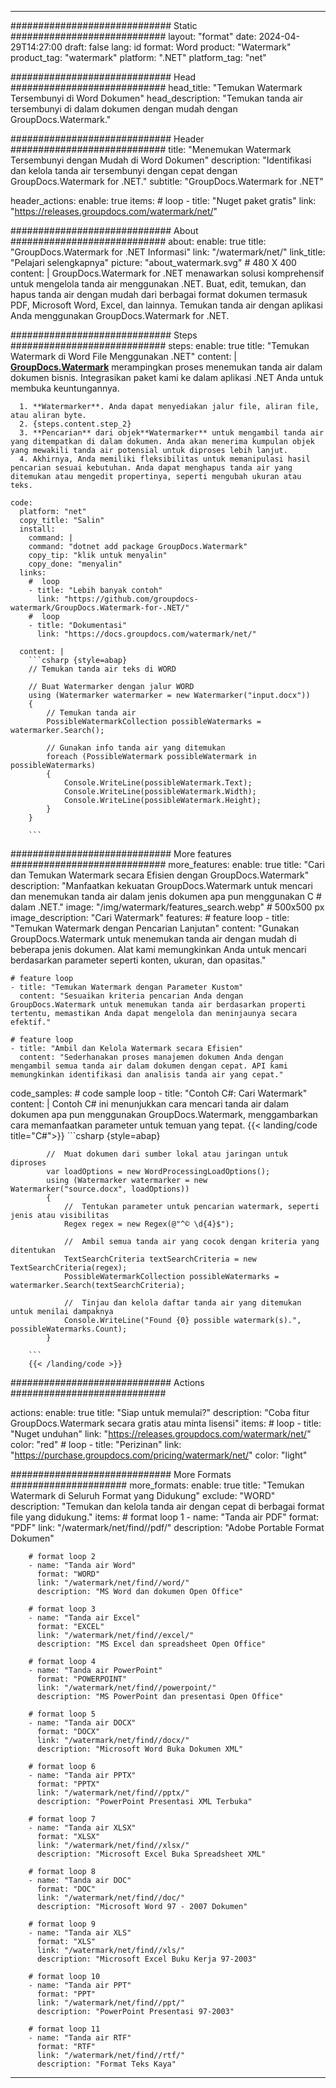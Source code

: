
---
############################# Static ############################
layout: "format"
date:  2024-04-29T14:27:00
draft: false
lang: id
format: Word
product: "Watermark"
product_tag: "watermark"
platform: ".NET"
platform_tag: "net"

############################# Head ############################
head_title: "Temukan Watermark Tersembunyi di Word Dokumen"
head_description: "Temukan tanda air tersembunyi di dalam dokumen dengan mudah dengan GroupDocs.Watermark."

############################# Header ############################
title: "Menemukan Watermark Tersembunyi dengan Mudah di Word Dokumen" 
description: "Identifikasi dan kelola tanda air tersembunyi dengan cepat dengan GroupDocs.Watermark for .NET."
subtitle: "GroupDocs.Watermark for .NET" 

header_actions:
  enable: true
  items:
    #  loop
    - title: "Nuget paket gratis"
      link: "https://releases.groupdocs.com/watermark/net/"
      
############################# About ############################
about:
    enable: true
    title: "GroupDocs.Watermark for .NET Informasi"
    link: "/watermark/net/"
    link_title: "Pelajari selengkapnya"
    picture: "about_watermark.svg" # 480 X 400
    content: |
       GroupDocs.Watermark for .NET menawarkan solusi komprehensif untuk mengelola tanda air menggunakan .NET. Buat, edit, temukan, dan hapus tanda air dengan mudah dari berbagai format dokumen termasuk PDF, Microsoft Word, Excel, dan lainnya. Temukan tanda air dengan aplikasi Anda menggunakan GroupDocs.Watermark for .NET.

############################# Steps ############################
steps:
    enable: true
    title: "Temukan Watermark di Word File Menggunakan .NET"
    content: |
      **[GroupDocs.Watermark](https://products.groupdocs.com/watermark/net/)** merampingkan proses menemukan tanda air dalam dokumen bisnis. Integrasikan paket kami ke dalam aplikasi .NET Anda untuk membuka keuntungannya.
      
      1. **Watermarker**. Anda dapat menyediakan jalur file, aliran file, atau aliran byte.
      2. {steps.content.step_2}
      3. **Pencarian** dari objek**Watermarker** untuk mengambil tanda air yang ditempatkan di dalam dokumen. Anda akan menerima kumpulan objek yang mewakili tanda air potensial untuk diproses lebih lanjut.
      4. Akhirnya, Anda memiliki fleksibilitas untuk memanipulasi hasil pencarian sesuai kebutuhan. Anda dapat menghapus tanda air yang ditemukan atau mengedit propertinya, seperti mengubah ukuran atau teks.
   
    code:
      platform: "net"
      copy_title: "Salin"
      install:
        command: |
        command: "dotnet add package GroupDocs.Watermark"
        copy_tip: "klik untuk menyalin"
        copy_done: "menyalin"
      links:
        #  loop
        - title: "Lebih banyak contoh"
          link: "https://github.com/groupdocs-watermark/GroupDocs.Watermark-for-.NET/"
        #  loop
        - title: "Dokumentasi"
          link: "https://docs.groupdocs.com/watermark/net/"
          
      content: |
        ```csharp {style=abap}
        // Temukan tanda air teks di WORD

        // Buat Watermarker dengan jalur WORD
        using (Watermarker watermarker = new Watermarker("input.docx"))
        {
            // Temukan tanda air
            PossibleWatermarkCollection possibleWatermarks = watermarker.Search();

            // Gunakan info tanda air yang ditemukan
            foreach (PossibleWatermark possibleWatermark in possibleWatermarks)
            {
                Console.WriteLine(possibleWatermark.Text);
                Console.WriteLine(possibleWatermark.Width);
                Console.WriteLine(possibleWatermark.Height);
            }
        }
        
        ```            

############################# More features ############################
more_features:
  enable: true
  title: "Cari dan Temukan Watermark secara Efisien dengan GroupDocs.Watermark"
  description: "Manfaatkan kekuatan GroupDocs.Watermark untuk mencari dan menemukan tanda air dalam jenis dokumen apa pun menggunakan C # dalam .NET."
  image: "/img/watermark/features_search.webp" # 500x500 px
  image_description: "Cari Watermark"
  features:
    # feature loop
    - title: "Temukan Watermark dengan Pencarian Lanjutan"
      content: "Gunakan GroupDocs.Watermark untuk menemukan tanda air dengan mudah di beberapa jenis dokumen. Alat kami memungkinkan Anda untuk mencari berdasarkan parameter seperti konten, ukuran, dan opasitas."

    # feature loop
    - title: "Temukan Watermark dengan Parameter Kustom"
      content: "Sesuaikan kriteria pencarian Anda dengan GroupDocs.Watermark untuk menemukan tanda air berdasarkan properti tertentu, memastikan Anda dapat mengelola dan meninjaunya secara efektif."

    # feature loop
    - title: "Ambil dan Kelola Watermark secara Efisien"
      content: "Sederhanakan proses manajemen dokumen Anda dengan mengambil semua tanda air dalam dokumen dengan cepat. API kami memungkinkan identifikasi dan analisis tanda air yang cepat."
      
  code_samples:
    # code sample loop
    - title: "Contoh C#: Cari Watermark"
      content: |
        Contoh C# ini menunjukkan cara mencari tanda air dalam dokumen apa pun menggunakan GroupDocs.Watermark, menggambarkan cara memanfaatkan parameter untuk temuan yang tepat.
        {{< landing/code title="C#">}}
        ```csharp {style=abap}
        
            //  Muat dokumen dari sumber lokal atau jaringan untuk diproses
            var loadOptions = new WordProcessingLoadOptions();
            using (Watermarker watermarker = new Watermarker("source.docx", loadOptions))
            {
                //  Tentukan parameter untuk pencarian watermark, seperti jenis atau visibilitas
                Regex regex = new Regex(@"^© \d{4}$");

                //  Ambil semua tanda air yang cocok dengan kriteria yang ditentukan
                TextSearchCriteria textSearchCriteria = new TextSearchCriteria(regex);
                PossibleWatermarkCollection possibleWatermarks = watermarker.Search(textSearchCriteria);

                //  Tinjau dan kelola daftar tanda air yang ditemukan untuk menilai dampaknya
                Console.WriteLine("Found {0} possible watermark(s).", possibleWatermarks.Count);
            }

        ```
        {{< /landing/code >}}


############################# Actions ############################

actions:
  enable: true
  title: "Siap untuk memulai?"
  description: "Coba fitur GroupDocs.Watermark secara gratis atau minta lisensi"
  items:
    #  loop
    - title: "Nuget unduhan"
      link: "https://releases.groupdocs.com/watermark/net/"
      color: "red"
        #  loop
    - title: "Perizinan"
      link: "https://purchase.groupdocs.com/pricing/watermark/net/"
      color: "light"


############################# More Formats #####################
more_formats:
    enable: true
    title: "Temukan Watermark di Seluruh Format yang Didukung"
    exclude: "WORD"
    description: "Temukan dan kelola tanda air dengan cepat di berbagai format file yang didukung."
    items: 
        # format loop 1
        - name: "Tanda air PDF"
          format: "PDF"
          link: "/watermark/net/find//pdf/"
          description: "Adobe Portable Format Dokumen"

        # format loop 2
        - name: "Tanda air Word"
          format: "WORD"
          link: "/watermark/net/find//word/"
          description: "MS Word dan dokumen Open Office"
          
        # format loop 3
        - name: "Tanda air Excel"
          format: "EXCEL"
          link: "/watermark/net/find//excel/"
          description: "MS Excel dan spreadsheet Open Office"

        # format loop 4
        - name: "Tanda air PowerPoint"
          format: "POWERPOINT"
          link: "/watermark/net/find//powerpoint/"
          description: "MS PowerPoint dan presentasi Open Office"

        # format loop 5
        - name: "Tanda air DOCX"
          format: "DOCX"
          link: "/watermark/net/find//docx/"
          description: "Microsoft Word Buka Dokumen XML"
          
        # format loop 6
        - name: "Tanda air PPTX"
          format: "PPTX"
          link: "/watermark/net/find//pptx/"
          description: "PowerPoint Presentasi XML Terbuka"
          
        # format loop 7
        - name: "Tanda air XLSX"
          format: "XLSX"
          link: "/watermark/net/find//xlsx/"
          description: "Microsoft Excel Buka Spreadsheet XML"

        # format loop 8
        - name: "Tanda air DOC"
          format: "DOC"
          link: "/watermark/net/find//doc/"
          description: "Microsoft Word 97 - 2007 Dokumen"

        # format loop 9
        - name: "Tanda air XLS"
          format: "XLS"
          link: "/watermark/net/find//xls/"
          description: "Microsoft Excel Buku Kerja 97-2003"

        # format loop 10
        - name: "Tanda air PPT"
          format: "PPT"
          link: "/watermark/net/find//ppt/"
          description: "PowerPoint Presentasi 97-2003"

        # format loop 11
        - name: "Tanda air RTF"
          format: "RTF"
          link: "/watermark/net/find//rtf/"
          description: "Format Teks Kaya"

---